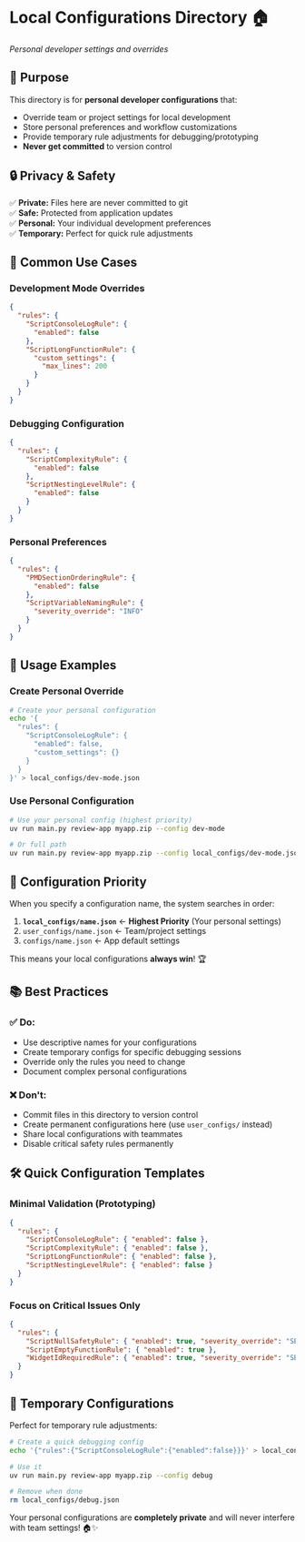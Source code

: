 # Local Configurations Directory 🏠

*Personal developer settings and overrides*

## 🎯 Purpose

This directory is for **personal developer configurations** that:
- Override team or project settings for local development
- Store personal preferences and workflow customizations
- Provide temporary rule adjustments for debugging/prototyping
- **Never get committed** to version control

## 🔒 Privacy & Safety

✅ **Private:** Files here are never committed to git  
✅ **Safe:** Protected from application updates  
✅ **Personal:** Your individual development preferences  
✅ **Temporary:** Perfect for quick rule adjustments  

## 🚀 Common Use Cases

### Development Mode Overrides
```json
{
  "rules": {
    "ScriptConsoleLogRule": {
      "enabled": false
    },
    "ScriptLongFunctionRule": {
      "custom_settings": {
        "max_lines": 200
      }
    }
  }
}
```

### Debugging Configuration
```json
{
  "rules": {
    "ScriptComplexityRule": {
      "enabled": false
    },
    "ScriptNestingLevelRule": {
      "enabled": false
    }
  }
}
```

### Personal Preferences
```json
{
  "rules": {
    "PMDSectionOrderingRule": {
      "enabled": false
    },
    "ScriptVariableNamingRule": {
      "severity_override": "INFO"
    }
  }
}
```

## 📁 Usage Examples

### Create Personal Override
```bash
# Create your personal configuration
echo '{
  "rules": {
    "ScriptConsoleLogRule": {
      "enabled": false,
      "custom_settings": {}
    }
  }
}' > local_configs/dev-mode.json
```

### Use Personal Configuration
```bash
# Use your personal config (highest priority)
uv run main.py review-app myapp.zip --config dev-mode

# Or full path
uv run main.py review-app myapp.zip --config local_configs/dev-mode.json
```

## 🎯 Configuration Priority

When you specify a configuration name, the system searches in order:
1. **`local_configs/name.json`** ← **Highest Priority** (Your personal settings)
2. `user_configs/name.json` ← Team/project settings
3. `configs/name.json` ← App default settings

This means your local configurations **always win**! 🏆

## 📚 Best Practices

### ✅ Do:
- Use descriptive names for your configurations
- Create temporary configs for specific debugging sessions
- Override only the rules you need to change
- Document complex personal configurations

### ❌ Don't:
- Commit files in this directory to version control
- Create permanent configurations here (use `user_configs/` instead)
- Share local configurations with teammates
- Disable critical safety rules permanently

## 🛠️ Quick Configuration Templates

### Minimal Validation (Prototyping)
```json
{
  "rules": {
    "ScriptConsoleLogRule": { "enabled": false },
    "ScriptComplexityRule": { "enabled": false },
    "ScriptLongFunctionRule": { "enabled": false },
    "ScriptNestingLevelRule": { "enabled": false }
  }
}
```

### Focus on Critical Issues Only
```json
{
  "rules": {
    "ScriptNullSafetyRule": { "enabled": true, "severity_override": "SEVERE" },
    "ScriptEmptyFunctionRule": { "enabled": true },
    "WidgetIdRequiredRule": { "enabled": true, "severity_override": "SEVERE" }
  }
}
```

## 🔄 Temporary Configurations

Perfect for temporary rule adjustments:
```bash
# Create a quick debugging config
echo '{"rules":{"ScriptConsoleLogRule":{"enabled":false}}}' > local_configs/debug.json

# Use it
uv run main.py review-app myapp.zip --config debug

# Remove when done
rm local_configs/debug.json
```

Your personal configurations are **completely private** and will never interfere with team settings! 🏠✨
